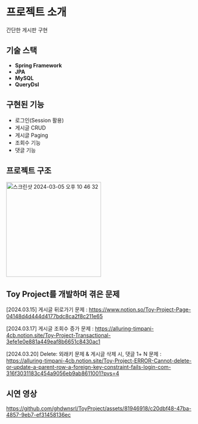 # 프로젝트 소개

간단한 게시판 구현 

## 기술 스택

- **Spring Framework**
- **JPA**
- **MySQL**
- **QueryDsl**

## 구현된 기능

- 로그인(Session 활용)
- 게시글 CRUD 
- 게시글 Paging
- 조회수 기능
- 댓글 기능

## 프로젝트 구조
<img width="254" alt="스크린샷 2024-03-05 오후 10 46 32" src="https://github.com/ghdwnsrl/ToyProject/assets/81946918/253ab4a0-995f-4a26-b929-027fb645d331">

## Toy Project를 개발하며 겪은 문제 
[2024.03.15] 게시글 뒤로가기 문제 : https://www.notion.so/Toy-Project-Page-04148d4d444d4177bdc8ca2f8c211e65

[2024.03.17] 게시글 조회수 증가 문제 : https://alluring-timpani-4cb.notion.site/Toy-Project-Transactional-3efe1e0e881a449eaf8b6651c8430ac1

[2024.03.20] Delete: 외래키 문제  & 게시글 삭제 시, 댓글 1+ N 문제 : https://alluring-timpani-4cb.notion.site/Toy-Project-ERROR-Cannot-delete-or-update-a-parent-row-a-foreign-key-constraint-fails-login-com-316f3031183c454a9056eb9ab8611001?pvs=4

## 시연 영상 


https://github.com/ghdwnsrl/ToyProject/assets/81946918/c20dbf48-47ba-4857-9eb7-ef31458136ec

